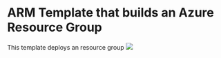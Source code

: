 # ARM Template that builds an Azure Resource Group
This template deploys an resource group
<a href="https://portal.azure.com/#create/Microsoft.Template/uri/https%3A%2F%2Fraw.githubusercontent.com%2Framjesus%2Fazure%2Fmaster%2Fnew-Vm%2vm-differentresource.json" target="_blank">
<img src="https://aka.ms/deploytoazurebutton"/>
</a>